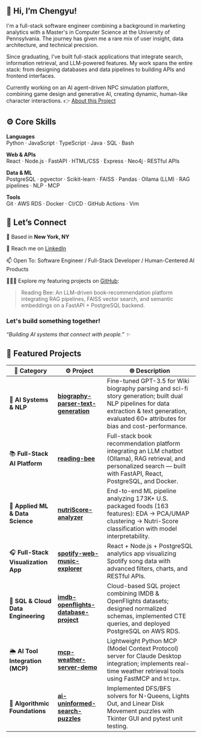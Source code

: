 <!-- version 4 -->
## 👋 Hi, I’m Chengyu!

I'm a full-stack software engineer combining a background in marketing 
analytics with a Master's in Computer Science at the University of Pennsylvania. The journey has given me a rare mix of user insight, data architecture, and technical precision.

Since graduating, I've built full-stack applications that integrate search, information retrieval, and LLM-powered features. My work spans the entire stack: from designing databases and data pipelines to building APIs and frontend interfaces.

Currently working on an AI agent-driven NPC simulation platform, combining game design and generative AI, creating dynamic, human-like character interactions. 👉 [About this Project](caerulean.md)


## ⚙️ Core Skills

**Languages**  
Python · JavaScript · TypeScript · Java · SQL · Bash

**Web & APIs**  
React · Node.js · FastAPI · HTML/CSS · Express · Neo4j · RESTful APIs

**Data & ML**  
PostgreSQL · pgvector · Scikit-learn · FAISS · Pandas · Ollama (LLM) · RAG pipelines · NLP · MCP

**Tools**  
Git · AWS RDS · Docker · CI/CD · GitHub Actions · Vim


## 🌱 Let’s Connect
📍 Based in **New York, NY**  

💼 Reach me on [LinkedIn](https://www.linkedin.com/in/chengyu-li-bio/)  

📫 Open To: Software Engineer / Full-Stack Developer / Human-Centered AI Products  

👩🏻‍💻 Explore my featuring projects on [GitHub](https://github.com/Chengyuli33/reading-bee):  
> Reading Bee: An LLM-driven book-recommendation platform integrating RAG pipelines, FAISS vector search, and semantic embeddings on a FastAPI + PostgreSQL backend.



### Let's build something together!

*“Building AI systems that connect with people.” ✨*  






## 🚀 Featured Projects

| 🧩 Category | ⚙️ Project | 🌐 Description |
|-------------|------------|----------------|
| 🧠 **AI Systems & NLP** | [**biography-parser-text-generation**](https://github.com/Chengyuli33/biography-parser-text-generation) | Fine-tuned GPT-3.5 for Wiki biography parsing and sci-fi story generation; built dual NLP pipelines for data extraction & text generation, evaluated 60+ attributes for bias and cost-performance. |
| 📚 **Full-Stack AI Platform** | [**reading-bee**](https://github.com/Chengyuli33/reading-bee) | Full-stack book recommendation platform integrating an LLM chatbot (Ollama), RAG retrieval, and personalized search — built with FastAPI, React, PostgreSQL, and Docker. |
| 🍔 **Applied ML & Data Science** | [**nutriScore-analyzer**](https://github.com/Chengyuli33/nutriScore-analyzer) | End-to-end ML pipeline analyzing 173K+ U.S. packaged foods (163 features): EDA → PCA/UMAP clustering → Nutri-Score classification with model interpretability. |
| 🎧 **Full-Stack Visualization App** | [**spotify-web-music-explorer**](https://github.com/Chengyuli33/spotify-web-music-explorer) | React + Node.js + PostgreSQL analytics app visualizing Spotify song data with advanced filters, charts, and RESTful APIs. |
| 🛫 **SQL & Cloud Data Engineering** | [**imdb-openflights-database-project**](https://github.com/Chengyuli33/imdb-openflights-database-project) | Cloud-based SQL project combining IMDB & OpenFlights datasets; designed normalized schemas, implemented CTE queries, and deployed PostgreSQL on AWS RDS. |
| 🌦️ **AI Tool Integration (MCP)** | [**mcp-weather-server-demo**](https://github.com/Chengyuli33/mcp-weather-server-demo) | Lightweight Python MCP (Model Context Protocol) server for Claude Desktop integration; implements real-time weather retrieval tools using FastMCP and `httpx`. |
| 🤖 **Algorithmic Foundations** | [**ai-uninformed-search-puzzles**](https://github.com/Chengyuli33/ai-uninformed-search-puzzles) | Implemented DFS/BFS solvers for N-Queens, Lights Out, and Linear Disk Movement puzzles with Tkinter GUI and pytest unit testing. |

